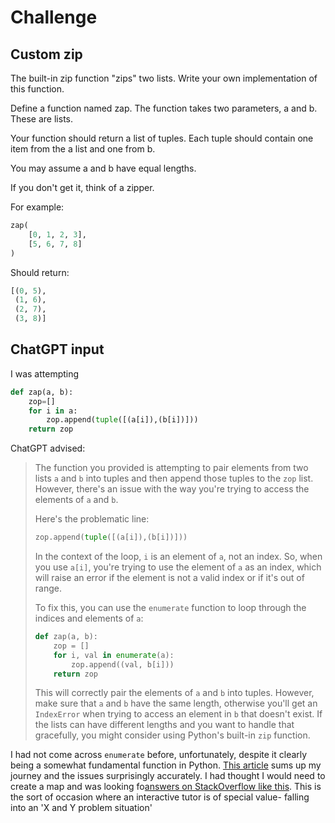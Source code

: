 # Challenge

## Custom zip

The built-in zip function "zips" two lists. Write your own implementation of this function.

Define a function named zap. The function takes two parameters, a and b. These are lists.

Your function should return a list of tuples. Each tuple should contain one item from the a list and one from b.

You may assume a and b have equal lengths.

If you don't get it, think of a zipper.

For example:

```python
zap(
    [0, 1, 2, 3],
    [5, 6, 7, 8]
)
```
Should return:
```python
[(0, 5),
 (1, 6),
 (2, 7),
 (3, 8)]
```

## ChatGPT input

I was attempting

```python
def zap(a, b):
    zop=[]
    for i in a:
        zop.append(tuple([(a[i]),(b[i])]))
    return zop    
```

ChatGPT advised:

> The function you provided is attempting to pair elements from two lists `a` and `b` into tuples and then append those tuples to the `zop` list. However, there's an issue with the way you're trying to access the elements of `a` and `b`.
> 
> Here's the problematic line:
> ```python
> zop.append(tuple([(a[i]),(b[i])]))
> ```
> 
> In the context of the loop, `i` is an element of `a`, not an index. So, when you use `a[i]`, you're trying to use the element of `a` as an index, which will raise an error if the element is not a valid index or if it's out of range.
> 
> To fix this, you can use the `enumerate` function to loop through the indices and elements of `a`:
> 
> ```python
> def zap(a, b):
>     zop = []
>     for i, val in enumerate(a):
>         zop.append((val, b[i]))
>     return zop
> ```
> 
> This will correctly pair the elements of `a` and `b` into tuples. However, make sure that `a` and `b` have the same length, otherwise you'll get an `IndexError` when trying to access an element in `b` that doesn't exist. If the lists can have different lengths and you want to handle that gracefully, you might consider using Python's built-in `zip` function.

I had not come across `enumerate` before, unfortunately, despite it clearly being a somewhat fundamental function in Python. [This article](https://realpython.com/python-enumerate/) sums up my journey and the issues surprisingly accurately. I had thought I would need to create a map and was looking fo[answers on StackOverflow like this](https://stackoverflow.com/questions/40912089/python-map-on-zipped-object). This is the sort of occasion where an interactive tutor is of special value- falling into an 'X and Y problem situation'